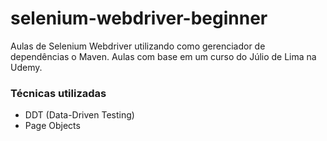 # selenium-webdriver-beginner
Aulas de Selenium Webdriver utilizando como gerenciador de dependências o Maven. Aulas com base em um curso do Júlio de Lima na Udemy.

### Técnicas utilizadas

* DDT (Data-Driven Testing)
* Page Objects
